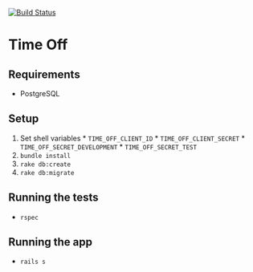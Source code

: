 [![Build Status](https://travis-ci.org/bspatafora/time_off.svg?branch=master)](https://travis-ci.org/bspatafora/time_off)

# Time Off

## Requirements
  * PostgreSQL

## Setup
  1.  Set shell variables
    * `TIME_OFF_CLIENT_ID`
    * `TIME_OFF_CLIENT_SECRET`
    * `TIME_OFF_SECRET_DEVELOPMENT`
    * `TIME_OFF_SECRET_TEST`
  2. `bundle install`
  3. `rake db:create`
  4. `rake db:migrate`

## Running the tests
  * `rspec`

## Running the app
  * `rails s`

